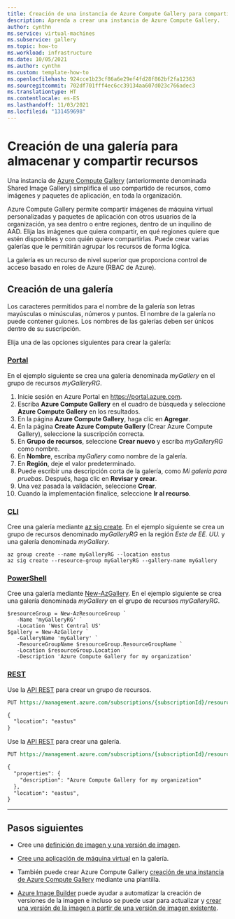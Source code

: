 ```yaml
---
title: Creación de una instancia de Azure Compute Gallery para compartir recursos
description: Aprenda a crear una instancia de Azure Compute Gallery.
author: cynthn
ms.service: virtual-machines
ms.subservice: gallery
ms.topic: how-to
ms.workload: infrastructure
ms.date: 10/05/2021
ms.author: cynthn
ms.custom: template-how-to
ms.openlocfilehash: 924cce1b23cf86a6e29ef4fd28f862bf2fa12363
ms.sourcegitcommit: 702df701fff4ec6cc39134aa607d023c766adec3
ms.translationtype: HT
ms.contentlocale: es-ES
ms.lasthandoff: 11/03/2021
ms.locfileid: "131459698"
---
```

# <a name="create-a-gallery-for-storing-and-sharing-resources"></a>Creación de una galería para almacenar y compartir recursos


Una instancia de [Azure Compute Gallery](./shared-image-galleries.md) (anteriormente denominada Shared Image Gallery) simplifica el uso compartido de recursos, como imágenes y paquetes de aplicación, en toda la organización.  

Azure Compute Gallery permite compartir imágenes de máquina virtual personalizadas y paquetes de aplicación con otros usuarios de la organización, ya sea dentro o entre regiones, dentro de un inquilino de AAD. Elija las imágenes que quiera compartir, en qué regiones quiere que estén disponibles y con quién quiere compartirlas. Puede crear varias galerías que le permitirán agrupar los recursos de forma lógica. 

La galería es un recurso de nivel superior que proporciona control de acceso basado en roles de Azure (RBAC de Azure). 

## <a name="create-a-gallery"></a>Creación de una galería

Los caracteres permitidos para el nombre de la galería son letras mayúsculas o minúsculas, números y puntos. El nombre de la galería no puede contener guiones. Los nombres de las galerías deben ser únicos dentro de su suscripción. 

Elija una de las opciones siguientes para crear la galería:

### <a name="portal"></a>[Portal](#tab/portal)

En el ejemplo siguiente se crea una galería denominada *myGallery* en el grupo de recursos *myGalleryRG*.

1. Inicie sesión en Azure Portal en https://portal.azure.com.
1. Escriba **Azure Compute Gallery** en el cuadro de búsqueda y seleccione **Azure Compute Gallery** en los resultados.
1. En la página **Azure Compute Gallery**, haga clic en **Agregar**.
1. En la página **Create Azure Compute Gallery** (Crear Azure Compute Gallery), seleccione la suscripción correcta.
1. En **Grupo de recursos**, seleccione **Crear nuevo** y escriba *myGalleryRG* como nombre.
1. En **Nombre**, escriba *myGallery* como nombre de la galería.
1. En **Región**, deje el valor predeterminado.
1. Puede escribir una descripción corta de la galería, como *Mi galería para pruebas*. Después, haga clic en **Revisar y crear**.
1. Una vez pasada la validación, seleccione **Crear**.
1. Cuando la implementación finalice, seleccione **Ir al recurso**.

### <a name="cli"></a>[CLI](#tab/cli)

Cree una galería mediante [az sig create](/cli/azure/sig#az_sig_create). En el ejemplo siguiente se crea un grupo de recursos denominado *myGalleryRG* en la región *Este de EE. UU.* y una galería denominada *myGallery*.

```azurecli-interactive
az group create --name myGalleryRG --location eastus
az sig create --resource-group myGalleryRG --gallery-name myGallery
```

### <a name="powershell"></a>[PowerShell](#tab/powershell)

Cree una galería mediante [New-AzGallery](/powershell/module/az.compute/new-azgallery). En el ejemplo siguiente se crea una galería denominada *myGallery* en el grupo de recursos *myGalleryRG*.

```azurepowershell-interactive
$resourceGroup = New-AzResourceGroup `
   -Name 'myGalleryRG' `
   -Location 'West Central US'  
$gallery = New-AzGallery `
   -GalleryName 'myGallery' `
   -ResourceGroupName $resourceGroup.ResourceGroupName `
   -Location $resourceGroup.Location `
   -Description 'Azure Compute Gallery for my organization' 
```


### <a name="rest"></a>[REST](#tab/rest)

Use la [API REST](/rest/api/resources/resource-groups/create-or-update) para crear un grupo de recursos.

```rest
PUT https://management.azure.com/subscriptions/{subscriptionId}/resourcegroups/{resourceGroupName}?api-version=2021-04-01

{
  "location": "eastus"
}
```

Use la [API REST](/rest/api/compute/galleries/create-or-update) para crear una galería.

```rest
PUT https://management.azure.com/subscriptions/{subscriptionId}/resourceGroups/{resourceGroupName}/providers/Microsoft.Compute/galleries/{galleryName}?api-version=2019-12-01

{
  "properties": {
    "description": "Azure Compute Gallery for my organization"
  },
  "location": "eastus",
}
```
---

## <a name="next-steps"></a>Pasos siguientes

- Cree una [definición de imagen y una versión de imagen](image-version.md).

- [Cree una aplicación de máquina virtual](vm-applications-how-to.md) en la galería.

- También puede crear Azure Compute Gallery [creación de una instancia de Azure Compute Gallery](https://azure.microsoft.com/resources/templates/sig-create/) mediante una plantilla.

- [Azure Image Builder](./image-builder-overview.md) puede ayudar a automatizar la creación de versiones de la imagen e incluso se puede usar para actualizar y [crear una versión de la imagen a partir de una versión de imagen existente](./windows/image-builder-gallery-update-image-version.md). 
